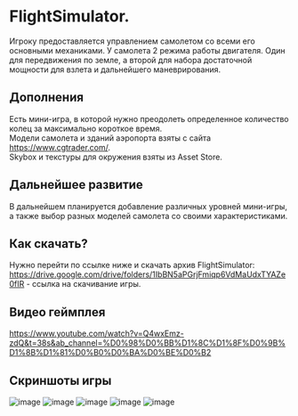 # FlightSimulator.  
Игроку предоставляется управлением самолетом со всеми его основными механиками. У самолета 2 режима работы двигателя. 
Один для передвижения по земле, а второй для набора достаточной мощности для взлета и дальнейшего маневрирования.  
## Дополнения  
Есть мини-игра, в которой нужно преодолеть определенное количество колец за максимально короткое время.  
Модели самолета и зданий аэропорта взяты с сайта https://www.cgtrader.com/.  
Skybox и текстуры для окружения взяты из Asset Store.
## Дальнейшее развитие
В дальнейшем планируется добавление различных уровней мини-игры, а также выбор разных моделей самолета со своими характеристиками.
## Как скачать?  
Нужно перейти по ссылке ниже и скачать архив FlightSimulator:
https://drive.google.com/drive/folders/1IbBN5aPGrjFmiqp6VdMaUdxTYAZe0fIR - ссылка на скачивание игры.  
## Видео геймплея  
https://www.youtube.com/watch?v=Q4wxEmz-zdQ&t=38s&ab_channel=%D0%98%D0%BB%D1%8C%D1%8F%D0%9B%D1%8B%D1%81%D0%B0%D0%BA%D0%BE%D0%B2
## Скриншоты игры
![image](https://user-images.githubusercontent.com/55603036/111763508-48647a00-88b3-11eb-9b86-1cd42a9a33f2.png)
![image](https://user-images.githubusercontent.com/55603036/111763899-ae510180-88b3-11eb-9fe3-17356fa39a9c.png)
![image](https://user-images.githubusercontent.com/55603036/111763984-c7f24900-88b3-11eb-9131-8f392c1a7fec.png)
![image](https://user-images.githubusercontent.com/55603036/111764016-d04a8400-88b3-11eb-876e-9c191e7a60cc.png)
![image](https://user-images.githubusercontent.com/55603036/111764144-f2dc9d00-88b3-11eb-82e2-4c07e8002a5e.png)
